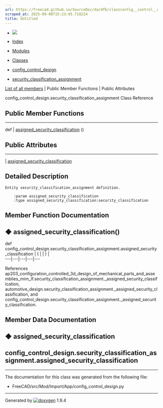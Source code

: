 ```yaml
---
url: https://freecad.github.io/SourceDoc/da/dfb/classconfig__control__design_1_1security__classification__assignment.html
scraped_at: 2025-09-08T15:23:45.718224
title: Untitled
---
```


  * [ ![](https://www.freecad.org/svg/logo-freecad.svg) ](https://freecadweb.org "FreeCAD")
  * [Index](../../index.html "Index")
  * [Modules](../../modules.html "Modules list")
  * [Classes](../../annotated.html "Annotated list")

  * [config_control_design](../../d4/d07/namespaceconfig__control__design.html)
  * [security_classification_assignment](../../da/dfb/classconfig__control__design_1_1security__classification__assignment.html)

[List of all members](../../d4/d45/classconfig__control__design_1_1security__classification__assignment-members.html) | Public Member Functions | Public Attributes

config_control_design.security_classification_assignment Class Reference

##  Public Member Functions  
  
---  
def | [assigned_security_classification](../../da/dfb/classconfig__control__design_1_1security__classification__assignment.html#a32903251739cde14dba1b0102a300b93) ()  
  
##  Public Attributes  
  
---  
|
[assigned_security_classification](../../da/dfb/classconfig__control__design_1_1security__classification__assignment.html#aa64d4944f88960908babe5003769bbc7)  
  
## Detailed Description

    
    
    Entity security_classification_assignment definition.
    
        :param assigned_security_classification
        :type assigned_security_classification:security_classification

## Member Function Documentation

## ◆ assigned_security_classification()

def config_control_design.security_classification_assignment.assigned_security_classification  | ( | | ) |   
---|---|---|---|---  
  
References
ap203_configuration_controlled_3d_design_of_mechanical_parts_and_assemblies_mim_lf.security_classification_assignment._assigned_security_classification,
automotive_design.security_classification_assignment._assigned_security_classification,
and
config_control_design.security_classification_assignment._assigned_security_classification.

## Member Data Documentation

## ◆ assigned_security_classification

config_control_design.security_classification_assignment.assigned_security_classification  
---  
  
* * *

The documentation for this class was generated from the following file:

  * FreeCAD/src/Mod/Import/App/config_control_design.py

* * *

Generated by
[![doxygen](../../doxygen.svg)](https://www.doxygen.org/index.html) 1.9.4

